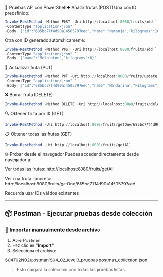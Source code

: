 
🧪 Pruebas API con PowerShell
➕ Añadir frutas (POST)
Una con ID predefinido:

```powershell
Invoke-RestMethod -Method POST -Uri http://localhost:8080/fruits/add `
-ContentType "application/json" `
-Body '{"id":"685bc77f4d90a14505797eed","name":"Naranja","kilograms":10}'
```
Otra con ID generado automáticamente:

```powershell
Invoke-RestMethod -Method POST -Uri http://localhost:8080/fruits/add `
-ContentType "application/json" `
-Body '{"name":"Melocoton","kilograms":6}'
```

📝 Actualizar fruta (PUT)
```powershell
Invoke-RestMethod -Method PUT -Uri http://localhost:8080/fruits/update `
-ContentType "application/json" `
-Body '{"id":"685bc77f4d90a14505797eed","name":"Mandarina","kilograms":12}'
```

❌ Borrar fruta (DELETE)
```powershell
Invoke-RestMethod -Method DELETE -Uri http://localhost:8080/fruits/delete/685bcc3b4d90a14505797ef2
```
🔍 Obtener fruta por ID (GET)
```powershell
Invoke-RestMethod -Uri http://localhost:8080/fruits/getOne/685bc77f4d90a14505797eed
```

📋 Obtener todas las frutas (GET)
```powershell
Invoke-RestMethod -Uri http://localhost:8080/fruits/getAll
```
🌐 Probar desde el navegador
Puedes acceder directamente desde navegador a:

Ver todas las frutas:
http://localhost:8080/fruits/getAll

Ver una fruta concreta:
http://localhost:8080/fruits/getOne/685bc77f4d90a14505797eed

Recuerda usar IDs válidos existentes

---
## 📦 Postman - Ejecutar pruebas desde colección

### 📝 Importar manualmente desde archivo

1. Abre Postman
2. Haz clic en **"Import"**
3. Selecciona el archivo:

S04T02N02/postman/S04_02_level3_pruebas.postman_collection.json

> Esto cargará la colección con todas las pruebas listas.

